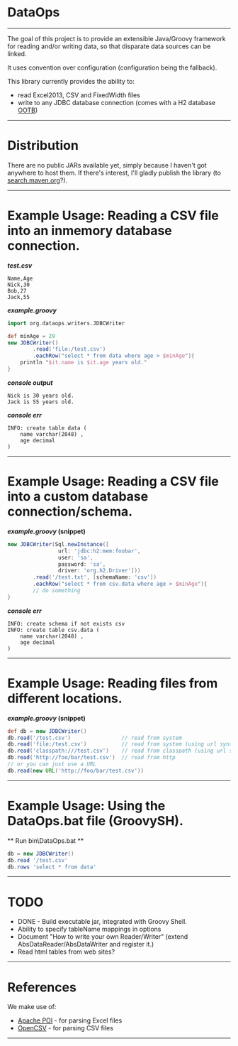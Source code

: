 # DataOps
---

The goal of this project is to provide an extensible Java/Groovy framework for reading and/or writing data, so that
disparate data sources can be linked.

It uses convention over configuration (configuration being the fallback).

This library currently provides the ability to:

- read Excel2013, CSV and FixedWidth files
- write to any JDBC database connection (comes with a H2 database [OOTB](http://en.wikipedia.org/wiki/Out_of_the_box_feature))

---

# Distribution

There are no public JARs available yet, simply because I haven't got anywhere to host them. If there's interest, I'll
gladly publish the library (to [search.maven.org](search.maven.org)?).

---

# Example Usage: Reading a CSV file into an inmemory database connection.

**_test.csv_**

    Name,Age
    Nick,30
    Bob,27
    Jack,55

**_example.groovy_**

```Groovy
import org.dataops.writers.JDBCWriter

def minAge = 29
new JDBCWriter()
        .read('file:/test.csv')
        .eachRow("select * from data where age > $minAge"){
    println "$it.name is $it.age years old."
}
```

**_console output_**

    Nick is 30 years old.
    Jack is 55 years old.

**_console err_**

    INFO: create table data (
        name varchar(2048) ,
        age decimal
    )

---

# Example Usage: Reading a CSV file into a custom database connection/schema.

**_example.groovy_ (snippet)**

```Groovy
new JDBCWriter(Sql.newInstance([
                url: 'jdbc:h2:mem:foobar',
                user: 'sa',
                password: 'sa',
                driver: 'org.h2.Driver']))
        .read('/test.txt', [schemaName: 'csv'])
        .eachRow("select * from csv.data where age > $minAge"){
        // do something
}
```

**_console err_**

    INFO: create schema if not exists csv
    INFO: create table csv.data (
        name varchar(2048) ,
        age decimal
    )

---

# Example Usage: Reading files from different locations.

**_example.groovy_ (snippet)**

```Groovy
def db = new JDBCWriter()
db.read('/test.csv')                // read from system
db.read('file:/test.csv')           // read from system (using url syntax)
db.read('classpath:///test.csv')    // read from classpath (using url syntax)
db.read('http://foo/bar/test.csv')  // read from http
// or you can just use a URL
db.read(new URL('http://foo/bar/test.csv'))
```

---

# Example Usage: Using the DataOps.bat file (GroovySH).

** Run bin\DataOps.bat **

```Groovy
db = new JDBCWriter()
db.read '/test.csv'
db.rows 'select * from data'
```

---

# TODO

- DONE - Build executable jar, integrated with Groovy Shell.
- Ability to specify tableName mappings in options
- Document "How to write your own Reader/Writer" (extend AbsDataReader/AbsDataWriter and register it.)
- Read html tables from web sites?

---

# References

We make use of:

- [Apache POI](http://poi.apache.org/) - for parsing Excel files
- [OpenCSV](http://opencsv.sourceforge.net/) - for parsing CSV files

---